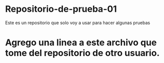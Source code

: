 # Repositorio-de-prueba-01
Este es un repositorio que solo voy a usar para hacer algunas pruebas


# Agrego una linea a este archivo que tome del repositorio de otro usuario.
